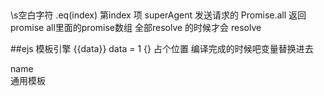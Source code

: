 ##
 \s空白字符
 .eq(index) 第index 项
 superAgent 发送请求的
 Promise.all   返回promise all里面的promise数组 全部resolve 的时候才会 resolve

 ##ejs
 模板引擎
 {{data}}  data = 1
 {}
  占个位置 编译完成的时候吧变量替换进去
  <div>  name </div> 通用模板
